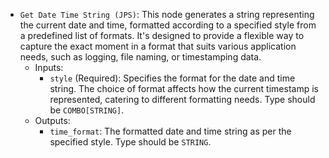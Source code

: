 - `Get Date Time String (JPS)`: This node generates a string representing the current date and time, formatted according to a specified style from a predefined list of formats. It's designed to provide a flexible way to capture the exact moment in a format that suits various application needs, such as logging, file naming, or timestamping data.
    - Inputs:
        - `style` (Required): Specifies the format for the date and time string. The choice of format affects how the current timestamp is represented, catering to different formatting needs. Type should be `COMBO[STRING]`.
    - Outputs:
        - `time_format`: The formatted date and time string as per the specified style. Type should be `STRING`.

